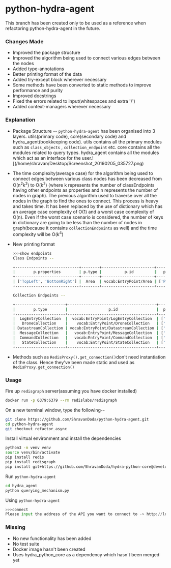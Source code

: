 # python-hydra-agent

This branch has been created only to be used as a reference when refactoring python-hydra-agent in the future.

### Changes Made

- Improved the package structure
- Improved the algorithm being used to connect various edges between the nodes
- Added type-annotations
- Better printing format of the data
- Added try-except block wherever necessary
- Some methods have been converted to static methods to improve performance and purity
- Improved docstrings
- Fixed the errors related to input(whitespaces and extra '/')
- Added context-managers wherever necessary

### Explanation

- Package Structure -- `python-hydra-agent` has been organised into 3 layers. utils(primary code), core(secondary code) and hydra_agent(bookkeeping code). utils contains all the primary modules such as `class_objects` , `collection_endpoint` etc. core contains all the modules related to query types.
  hydra_agent contains all the modules which act as an interface for the user.![(/home/shravan/Desktop/Screenshot_20190205_035727.png)

- The time complexity(average case) for the algorithm being used to connect edges between various class nodes has been decreased from O(n<sup>2</sup>k<sup>2</sup>) to O(k<sup>2</sup>) (where k represents the number of classEndpoints having other endpoints as properties and n represents the number of nodes in graph). The previous algorithm used to traverse over all the nodes in the graph to find the ones to connect. This process is heavy and takes time. It has been replaced by the use of dictionary which has an average case complexity of O(1) and a worst case complexity of O(n). Even if the worst case scenario is considered, the number of keys in dictionary are going to be less than the number of nodes in graph(because it contains `collectionEndpoints` as well) and the time complexity will be O(k<sup>4</sup>)

- New printing format

  ```bash
  >>>show endpoints
  Class Endpoints -- 
  
  +----------------------------+--------+-----------------------+-----------------+
  |        p.properties        | p.type |          p.id         |   p.operations  |
  +----------------------------+--------+-----------------------+-----------------+
  | ['TopLeft', 'BottomRight'] |  Area  | vocab:EntryPoint/Area | ['POST', 'GET'] |
  +----------------------------+--------+-----------------------+-----------------+
  
  Collection Endpoints -- 
  
  +----------------------+---------------------------------------+----------------+-----------+
  |        p.type        |                  p.id                 |  p.operations  | p.members |
  +----------------------+---------------------------------------+----------------+-----------+
  |  LogEntryCollection  |  vocab:EntryPoint/LogEntryCollection  | ['GET', 'PUT'] |    NULL   |
  |   DroneCollection    |    vocab:EntryPoint/DroneCollection   | ['GET', 'PUT'] |    NULL   |
  | DatastreamCollection | vocab:EntryPoint/DatastreamCollection | ['GET', 'PUT'] |    NULL   |
  |  MessageCollection   |   vocab:EntryPoint/MessageCollection  | ['GET', 'PUT'] |    NULL   |
  |  CommandCollection   |   vocab:EntryPoint/CommandCollection  | ['GET', 'PUT'] |    NULL   |
  |   StateCollection    |    vocab:EntryPoint/StateCollection   | ['GET', 'PUT'] |     []    |
  +----------------------+---------------------------------------+----------------+-----------+
  
  ```

  

- Methods such as `RedisProxy().get_connection()`don't need instantiation of the class. Hence they've been made static and used as `RedisProxy.get_connection()`



### Usage

Fire up `redisgraph` server(assuming you have docker installed)

```bash
docker run -p 6379:6379 --rm redislabs/redisgraph
```

On a new terminal window, type the following--

```bash
git clone https://github.com/ShravanDoda/python-hydra-agent.git
cd python-hydra-agent
git checkout refactor_async
```

Install virtual environment and install the dependencies

```bash
python3 -m venv venv
source venv/bin/activate
pip install redis
pip install redisgraph
pip install git+https://github.com/ShravanDoda/hydra-python-core@develop#egg=hydra-python-core
```

Run `python-hydra-agent`

```bash
cd hydra_agent
python querying_mechanism.py
```

Using `python-hydra-agent`

```python
>>>connect
Please input the address of the API you want to connect to -> http://localhost:8080/serverapi
```



### Missing

- No new functionality has been added
- No test suite
- Docker image hasn't been created
- Uses hydra_python_core as a dependency which hasn't been merged yet


